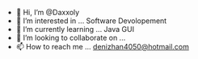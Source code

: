 - 👋 Hi, I’m @Daxxoly
- 👀 I’m interested in ... Software Devolopement
- 🌱 I’m currently learning ... Java GUI
- 💞️ I’m looking to collaborate on ...
- 📫 How to reach me ... denizhan4050@hotmail.com

<!---
Daxxoly/Daxxoly is a ✨ special ✨ repository because its `README.md` (this file) appears on your GitHub profile.
You can click the Preview link to take a look at your changes.
--->
